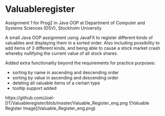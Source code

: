 # Valuableregister
Assignment 1 for Prog2 in Java OOP at Department of Computer and Systems Sciences (DSV), Stockholm University

A small Java OOP assignment using JavaFX to register different kinds of valuables and displaying them in a sorted order. Also including possibility to add items of 3 different kinds, and being able to cause a stock market crash whereby nullifying the current value of all stock shares.

Added extra functionality beyond the requirements for practice purposes:
<ul>
<li>sorting by name in ascending and descending order</li>
<li>sorting by value in ascending and descending order</li>
<li>deleting all valuable items of a certain type</li>
<li>tooltip support added</li>
</ul>
https://github.com/Joel-DT/Valuableregister/blob/master/Valuable_Register_eng.png
![Valuable Register Image](Valuable_Register_eng.png)
